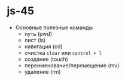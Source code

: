 # js-45

- Основные полезные команды
  - путь (pwd)
  - лист (ls)
  - навигация (cd)
  - очистка `clear` или `control + l`
  - создание (touch)
  - переименование/перемещение (mv)
  - удаление (rm)
